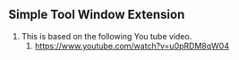 
## Simple Tool Window Extension

1. This is based on the following You tube video.
   1. https://www.youtube.com/watch?v=u0pRDM8qW04